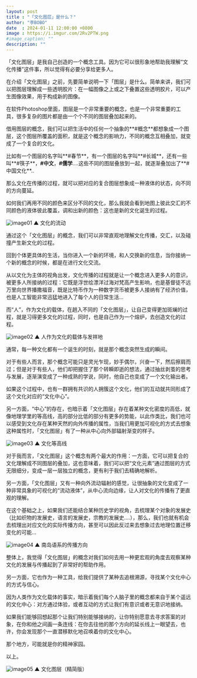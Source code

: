 ```yaml
---
layout: post
title : "「文化图层」是什么？"
author: "李BOBO"
date  : 2024-01-11 12:00:00 +0800
image : https://i.imgur.com/2Rv2PTW.png
#image_caption: ""
description: ""
---
```


「文化图层」是我自己创造的一个概念工具。因为它可以很形象地帮助我理解“文化传播”这件事，所以觉得有必要分享给更多人。

<!--more-->

在介绍「文化图层」之前，先要简单说明一下「图层」是什么。简单来讲，我们可以把图层理解成一些透明胶片：在一幅图像之上或之下叠置这些透明胶片，可以产生图像效果，用于构成新的图像。

在软件Photoshop里面，图层是一个非常重要的概念，也是一个非常重要的工具，很多复杂的图片都是由一个个不同的图层叠加起来的。

借用图层的概念，我们可以把生活中的任何一个抽象的**#概念**都想象成一个图层，这个图层所覆盖的面积，就是这个概念的影响力，不同的概念互相叠加，就变成了一个复合的文化。

比如有一个图层的名字叫**#春节**，有一个图层的名字叫**#长城**，还有一些叫**#筷子**，**#中文**，**#儒学**....这些不同的图层叠放到一起，就逐渐叠加出了**#中国文化**..

那么文化在传播的过程，就可以把对应的复合图层想象成一种液体的状态，向不同的方向蔓延。

如何我们再用不同的颜色来区分不同的文化，那么我就会看到地图上彼此交汇的不同颜色的液体彼此覆盖，调和出新的颜色：这也是新的文化诞生的过程。

![image01](https://i.imgur.com/uPmPf8Q.png)
▲ 文化的流动

通过这个「文化图层」的概念，我们可以非常直观地理解文化传播，交汇，以及碰撞产生新文化的过程。

回到个体更具体的生活，当你进入一个新的环境，和人交换新的信息，当你接纳一个新的概念的时候，都是在进行文化交流。

从以文化为主体的视角出发，文化传播的过程就是让一个概念进入更多人的意识，被更多人所接纳的过程：它既是浮世绘漂洋过海对梵高产生影响，也是基督徒不远万里向世界播撒福音，既是比特币作为一种数字货币被更多人接纳有了经济价值，也是人工智能非常迅猛地进入了每个人的日常生活...

而“人”，作为文化的载体，在趟入不同的「文化图层」，让自己变得更加斑斓的过程，就是习得更多文化的过程，同时，也是自己作为一个熔炉，去创造文化的过程。

![image02](https://i.imgur.com/SUWHrs9.png)
▲ 人作为文化的载体与发祥地

通常，每一种文化都有一个诞生的时刻，就是那个概念突然生成的瞬间。

对于有些人而言，那个概念可能只是灵光乍现，妙手偶尔，兴奋一下，然后擦肩而过；但是对于有些人，他们却把握住了那个转瞬即逝的想法，通过抽丝剥茧的思考与发展，逐渐演变成了一种成熟的学说，同时，他自己也变成了一个文化输出者。

如果这个过程中，也有一群拥有共识的人拥簇这个文化，他们的互动就共同形成了这个文化对应的“文化中心”。

另一方面，“中心”的存在，也暗示着「文化图层」存在着某种文化密度的高低，就像地理学里的等高线，高的部分比低的部分有更多的势能，以此作类比，我们也可以感受到文化存在某种天然的向外传播的属性，当我们用更加可视化的方式去想象这种属性时，「文化图层」有了一种从中心向外部辐射渐变的样子。

![image03](https://i.imgur.com/NkYwon1.png)
▲ 文化等高线

对于我而言，「文化图层」这个概念有两个最大的作用：一方面，它可以把复合的文化理解成不同图层的叠加，这也意味着，我们可以把“文化元素”通过图层的方式无限细分，变成一层一层独立的概念，更有利于我们去精确地解析。

另一方面，「文化图层」又有一种向外流动辐射的感觉，让很抽象的文化变成了一种非常具象的可视化的“流动液体”，从中心流向边缘，让人对文化的传播有了更直观的理解。

在这个基础之上，如果我们还能结合某种历史学的视角，去梳理某个对象的发展史（比如织物的发展史，语言的发展史，宗教的发展史....），那么，我们也就有机会去梳理出对应文化的实际传播方向，甚至可以因此反过来去想象过去地理位置迁移变化的可能...

![image04](https://i.imgur.com/OHVb1QT.png)
▲ 南岛语系的传播方向

整体上，我觉得「文化图层」的概念对我们如何去用一种更宏观的角度去观察某种文化的发展与传播起到了非常好的帮助作用。

另一方面，它也作为一种工具，给我们提供了某种去追根溯源，寻找某个文化中心的方式与信心。

因为人类作为文化载体的事实，暗示着我们每个人脑子里的概念都来自于某个遥远的文化中心：对方通过体验，或者互动的方式让我们有意识或者无意识地接纳。

如果我们能够回想起那个让我们特别能够接纳的，让你特别愿意去寻求答案的对象，在你和他之间画一条连线：在你去往他的那个方向的延长线上一眼望去，也许，你会发现那个一直潜移默化地召唤着你的文化中心。

那个地方，可能就是你的精神家园。

以上。

![image05](https://i.imgur.com/7T7nrrt.png)
▲ 文化图层（精简版）

<!--END-->